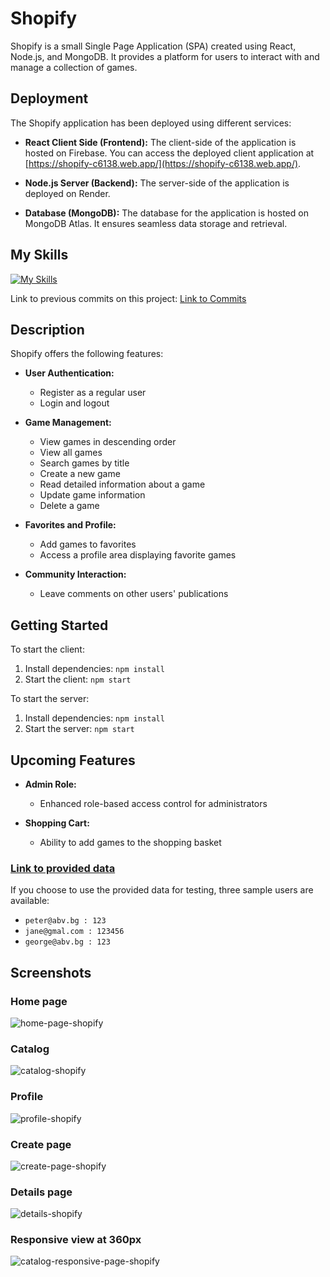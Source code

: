 # Shopify

Shopify is a small Single Page Application (SPA) created using React, Node.js, and MongoDB. It provides a platform for users to interact with and manage a collection of games.

## Deployment

The Shopify application has been deployed using different services:

- **React Client Side (Frontend):** The client-side of the application is hosted on Firebase. You can access the deployed client application at [https://shopify-c6138.web.app/](https://shopify-c6138.web.app/).

- **Node.js Server (Backend):** The server-side of the application is deployed on Render.

- **Database (MongoDB):** The database for the application is hosted on MongoDB Atlas. It ensures seamless data storage and retrieval.

## My Skills

[![My Skills](https://skillicons.dev/icons?i=react,js,html,css,nodejs,mongodb,vscode,stackoverflow)](https://skillicons.dev)

Link to previous commits on this project: [Link to Commits](https://github.com/VladimirovMario/JS-Front-End/tree/main/02.%20React%20-2023/01.%20Shopify)

## Description

Shopify offers the following features:

- **User Authentication:**

  - Register as a regular user
  - Login and logout

- **Game Management:**

  - View games in descending order
  - View all games
  - Search games by title
  - Create a new game
  - Read detailed information about a game
  - Update game information
  - Delete a game

- **Favorites and Profile:**

  - Add games to favorites
  - Access a profile area displaying favorite games

- **Community Interaction:**
  - Leave comments on other users' publications

## Getting Started

To start the client:

1. Install dependencies: `npm install`
2. Start the client: `npm start`

To start the server:

1. Install dependencies: `npm install`
2. Start the server: `npm start`

## Upcoming Features

- **Admin Role:**

  - Enhanced role-based access control for administrators

- **Shopping Cart:**
  - Ability to add games to the shopping basket

### [Link to provided data](https://github.com/VladimirovMario/JS-Front-End/tree/main/02.%20React%20-2023/01.%20Shopify/data)

If you choose to use the provided data for testing, three sample users are available:

- `peter@abv.bg : 123`
- `jane@gmal.com : 123456`
- `george@abv.bg : 123`

## Screenshots

### Home page

![home-page-shopify](https://github.com/VladimirovMario/Shopify/assets/103949296/019b0668-0860-4f17-b783-ff44be48481b)

### Catalog

![catalog-shopify](https://github.com/VladimirovMario/Shopify/assets/103949296/2e007d73-b741-49d1-a73a-7b2eea3304e0)

### Profile

![profile-shopify](https://github.com/VladimirovMario/Shopify/assets/103949296/19e60fc6-b8bb-49f8-a963-584dfe2989ee)

### Create page

![create-page-shopify](https://github.com/VladimirovMario/Shopify/assets/103949296/e1b72d90-ec14-497f-a4a1-b14e79ff439e)

### Details page

![details-shopify](https://github.com/VladimirovMario/Shopify/assets/103949296/d738cff3-84c1-4155-a483-cfd9a1f79744)

### Responsive view at 360px

![catalog-responsive-page-shopify](https://github.com/VladimirovMario/Shopify/assets/103949296/b5ae4570-b329-45a2-b712-4ae191628b11)
